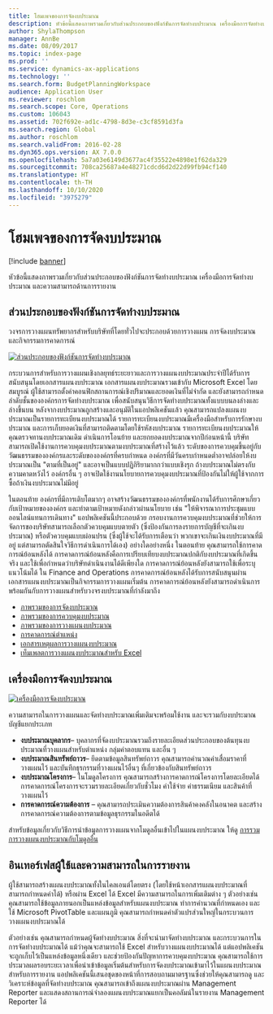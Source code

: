 ```yaml
---
title: โฮมเพจของการจัดงบประมาณ
description: หัวข้อนี้แสดงภาพรวมเกี่ยวกับส่วนประกอบของฟังก์ชันการจัดทำงบประมาณ เครื่องมือการจัดทำงบประมาณ และความสามารถด้านการรายงานใน Microsoft Dynamics 365 Finance
author: ShylaThompson
manager: AnnBe
ms.date: 08/09/2017
ms.topic: index-page
ms.prod: ''
ms.service: dynamics-ax-applications
ms.technology: ''
ms.search.form: BudgetPlanningWorkspace
audience: Application User
ms.reviewer: roschlom
ms.search.scope: Core, Operations
ms.custom: 106043
ms.assetid: 702f692e-ad1c-4798-8d3e-c3cf8591d3fa
ms.search.region: Global
ms.author: roschlom
ms.search.validFrom: 2016-02-28
ms.dyn365.ops.version: AX 7.0.0
ms.openlocfilehash: 5a7a03e6149d3677ac4f35522e4898e1f62da329
ms.sourcegitcommit: 708ca25687a4e48271cdcd6d2d22d99fb94cf140
ms.translationtype: HT
ms.contentlocale: th-TH
ms.lasthandoff: 10/10/2020
ms.locfileid: "3975279"
---
```

# <a name="budgeting-home-page"></a>โฮมเพจของการจัดงบประมาณ

[!include [banner](../includes/banner.md)]

หัวข้อนี้แสดงภาพรวมเกี่ยวกับส่วนประกอบของฟังก์ชันการจัดทำงบประมาณ เครื่องมือการจัดทำงบประมาณ และความสามารถด้านการรายงาน 

<a name="components-of-budgeting-functionality"></a>ส่วนประกอบของฟังก์ชันการจัดทำงบประมาณ
-------------------------------------

วงจรการวางแผนทรัพยากรสำหรับบริษัทที่โดยทั่วไปจะประกอบด้วยการวางแผน การจัดงบประมาณ และกิจกรรมการคาดการณ์

[![ส่วนประกอบของฟังก์ชันการจัดทำงบประมาณ](./media/budgeting-functionality-components.jpg)](./media/budgeting-functionality-components.jpg)

กระบวนการสำหรับการวางแผนเชิงกลยุทธ์ระยะยาวและการวางแผนงบประมาณประจำปีได้รับการสนับสนุนโดยเอกสารแผนงบประมาณ เอกสารแผนงบประมาณรวมเข้ากับ Microsoft Excel โดยสมบูรณ์ ผู้ใช้สามารถตั้งค่าคอนฟิกสถานการณ์เชิงปริมาณและยอดเงินที่ไม่จำกัด และยังสามารถกำหนดลำดับชั้นขององค์กรการจัดทำงบประมาณ เพื่อสนับสนุนวิธีการจัดทำงบประมาณทั้งแบบบนลงล่างและล่างขึ้นบน หลังจากงบประมาณถูกสร้างและอนุมัติในแอปพลิเคชันแล้ว คุณสามารถแปลงแผนงบประมาณเป็นรายการทะเบียนงบประมาณได้ รายการทะเบียนงบประมาณมีเครื่องมือสำหรับการรักษางบประมาณ และการเก็บยอดเงินที่สามารถติดตามโดยใช้รหัสงบประมาณ รายการทะเบียนงบประมาณให้คุณตรวจทานงบประมาณเดิม ดำเนินการโอนย้าย และยกยอดงบประมาณจากปีก่อนหน้านี้ บริษัทสามารถเปิดใช้งานการควบคุมงบประมาณตามงบประมาณที่สร้างไว้แล้ว ระดับของการควบคุมขึ้นอยู่กับวัฒนธรรมขององค์กรและระดับขององค์กรที่ครบกำหนด องค์กรที่มีวันครบกำหนดต่ำอาจปล่อยให้งบประมาณเป็น "ตามที่เป็นอยู่" และอาจเป็นแบบปฏิกิริยามากกว่าแบบเชิงรุก ถ้างบประมาณไม่ตรงกับความคาดหวังไว้ องค์กรอื่น ๆ อาจเปิดใช้งานนโยบายการควบคุมงบประมาณที่ป้องกันไม่ให้ผู้ใช้จากการซื้อถ้าเงินงบประมาณไม่มีอยู่

ในตอนท้าย องค์กรที่มีการเติบโตมากๆ อาจสร้างวัฒนธรรมขององค์กรที่พนักงานได้รับการศึกษาเกี่ยวกับเป้าหมายขององค์กร และทำตามเป้าหมายดังกล่าวผ่านนโยบาย เช่น "ให้พิจารณาการประชุมแบบออนไลน์แทนการเดินทาง" แอปพลิเคชันนี้ประกอบด้วย กรอบงานการควบคุมงบประมาณที่ช่วยให้การจัดการของบริษัทสามารถเลือกตัวควบคุมแบบตายตัว (ซึ่งป้องกันการลงรายการบัญชีที่จะเกินงบประมาณ) หรือตัวควบคุมแบบผ่อนปรน (ซึ่งผู้ใช้จะได้รับการเตือนว่า พวกเขาจะเกินเงินงบประมาณที่มีอยู่ แต่สามารถตัดสินใจวิธีการดำเนินการได้เอง) อย่างใดอย่างหนึ่ง ในตอนท้าย คุณสามารถใช้การคาดการณ์ย้อนหลังได้ การคาดการณ์ย้อนหลังคือการเปรียบเทียบงบประมาณปกติกับงบประมาณที่เกิดขึ้นจริง และใช้เพื่อกำหนดว่าบริษัทดำเนินงานได้ดีเพียงใด การคาดการณ์ย้อนหลังยังสามารถใช้เพื่อระบุแนวโน้มได้ ใน Finance and Operations การคาดการณ์ย้อนหลังได้รับการสนับสนุนผ่านเอกสารแผนงบประมาณเป็นกิจกรรมการวางแผนเริ่มต้น การคาดการณ์ย้อนหลังยังสามารถดำเนินการพร้อมกันกับการวางแผนสำหรับวงจรงบประมาณที่กำลังมาถึง

-   [ภาพรวมของการจัดงบประมาณ](basic-budgeting-overview-configuration.md)
-   [ภาพรวมของการควบคุมงบประมาณ](budget-control-overview-configuration.md)
-   [ภาพรวมของการวางแผนงบประมาณ](budget-planning-overview-configuration.md)
-   [การคาดการณ์ตำแหน่ง](position-forecasting.md)
-   [เอกสารเหตุผลการวางแผนงบประมาณ](budget-planning-justification-docs.md)
-   [เท็มเพลตการวางแผนงบประมาณสำหรับ Excel](budget-planning-excel-templates.md)

## <a name="budgeting-tools"></a>เครื่องมือการจัดงบประมาณ
[![เครื่องมือการจัดงบประมาณ](./media/budgeting-tools.jpg)](./media/budgeting-tools.jpg) 

ความสามารถในการวางแผนและจัดทำงบประมาณเพิ่มเติมจะพร้อมใช้งาน และจะรวมกับงบประมาณบัญชีแยกประเภท

-   **งบประมาณบุคลากร**– บุคลากรที่จัดงบประมาณรวมถึงรายละเอียดส่วนประกอบของต้นทุนงบประมาณที่วางแผนสำหรับตำแหน่ง กลุ่มค่าตอบแทน และอื่น ๆ
-   **งบประมาณสินทรัพย์ถาวร**– ยึดตามข้อมูลสินทรัพย์ถาวร คุณสามารถคำนวณค่าเสื่อมราคาที่วางแผนไว้ และบันทึกธุรกรรมที่วางแผนไว้อื่นๆ ที่เกี่ยวข้องกับสินทรัพย์ถาวร
-   **งบประมาณโครงการ**– ในโมดูลโครงการ คุณสามารถสร้างการคาดการณ์โครงการโดยละเอียดได้ การคาดการณ์โครงการจะรวมรายละเอียดเกี่ยวกับชั่วโมง ค่าใช้จ่าย ค่าธรรมเนียม และสินค้าที่วางแผนไว้
-   **การคาดการณ์ความต้องการ** – คุณสามารถประเมินความต้องการสินค้าคงคลังในอนาคต และสร้างการคาดการณ์ความต้องการตามข้อมูลธุรกรรมในอดีตได้

สำหรับข้อมูลเกี่ยวกับวิธีการนำข้อมูลการวางแผนจากโมดูลอื่นเข้าไปในแผนงบประมาณ ให้ดู [การรวมการวางแผนงบประมาณกับโมดูลอื่น](budget-planning-integration-other-modules.md)

## <a name="user-interface-and-reporting-capabilities"></a>อินเทอร์เฟสผู้ใช้และความสามารถในการรายงาน
ผู้ใช้สามารถสร้างแผนงบประมาณทั้งในไคลเอนต์โดยตรง (โดยใช้หน้าเอกสารแผนงบประมาณที่สามารถกำหนดค่าได้) หรือผ่าน Excel ได้ Excel มีความสามารถในการเพิ่มเติมต่าง ๆ ตัวอย่างเช่น คุณสามารถใช้ข้อมูลภายนอกเป็นแหล่งข้อมูลสำหรับแผนงบประมาณ ทำการคำนวณที่กำหนดเอง และใช้ Microsoft PivotTable และแผนภูมิ คุณสามารถกำหนดค่าตัวแปรส่วนใหญ่ในกระบวนการวางแผนงบประมาณได้ 

ตัวอย่างเช่น คุณสามารถกำหนดผู้จัดทำงบประมาณ สิ่งที่จะนำมาจัดทำงบประมาณ และกระบวนการในการจัดทำงบประมาณได้ แม้ว่าคุณจะสามารถใช้ Excel สำหรับวางแผนงบประมาณได้ แต่แอปพลิเคชันจะถูกเก็บไว้เป็นแหล่งข้อมูลหนึ่งเดียว และช่วยป้องกันปัญหาการควบคุมงบประมาณ คุณสามารถใช้การประมวลผลรอบระยะเวลาเพื่อนำเข้าข้อมูลเริ่มต้นสำหรับการจัดงบประมาณเข้ามาไว้ในแผนงบประมาณ สำหรับการรายงาน แอปพลิเคชันนี้เสนอชุดของหน้าที่การสอบถามมาตรฐานซึ่งช่วยให้คุณสามารถดู และวิเคราะห์ข้อมูลที่จัดทำงบประมาณ คุณสามารถเข้าถึงแผนงบประมาณผ่าน Management Reporter และแสดงสถานการณ์จำลองแผนงบประมาณแยกเป็นคอลัมน์ในรายงาน Management Reporter ได้






